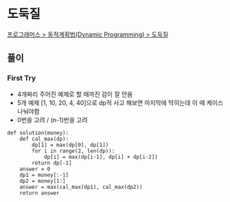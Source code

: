 # 도둑질

[프로그래머스 > 동적계획법(Dynamic Programming) > 도둑질](https://school.programmers.co.kr/learn/courses/30/lessons/42897)

## 풀이

### First Try
- 4개짜리 주어진 예제로 할 때까진 감이 잘 안옴
- 5개 예제 [1, 10, 20, 4, 40]으로 dp적 사고 해보면 마지막에 막히는데 이 때 케이스 나눠야함
- 0번을 고려 / (n-1)번을 고려
```
def solution(money):
    def cal_max(dp):
        dp[1] = max(dp[0], dp[1])
        for i in range(2, len(dp)):
            dp[i] = max(dp[i-1], dp[i] + dp[i-2])
        return dp[-1]
    answer = 0
    dp1 = money[:-1]
    dp2 = money[1:]
    answer = max(cal_max(dp1), cal_max(dp2))
    return answer
```
